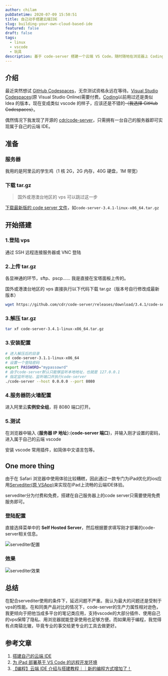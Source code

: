 ```yaml
---
author: chilam
pubDatetime: 2020-07-09 15:50:51
title: 自己动手搭建云端IDE
slug: building-your-own-cloud-based-ide
featured: false
draft: false
tags:
  - linux
  - vscode
  - 玩具
description: 基于 code-server 搭建一个云端 VS Code，随时随地在浏览器上 Coding
---
```


## 介绍

最近突然想试 [GitHub Codespaces](https://github.com/features/codespaces)，无奈测试资格永远在等待。[Visual Studio Codespaces](https://visualstudio.microsoft.com/zh-hans/services/visual-studio-codespaces/)(原 Visual Studio Online)需要付费。[Coding](https://coding.net/products/cloudstudio)以前用过还是类似 Idea 的版本，现在变成类似 vscode 的样子，应该还是不错的~~（我选择 GitHub Codespaces）~~。

偶然情况下我发现了开源的 [cdr/code-server](https://github.com/cdr/code-server)，只需拥有一台自己的服务器即可实现属于自己的云端 IDE。

## 准备

### 服务器

我用的是阿里云的学生鸡（1 核 2G，2G 内存，40G 硬盘，1M 带宽）

### 下载 tar.gz

> 国外或港澳台地区的 vps 可以跳过这一步

[下载最新版的 code server 文件](https://github.com/cdr/code-server/releases)，如`code-server-3.4.1-linux-x86_64.tar.gz`

## 开始搭建

### 1.登陆 vps

通过 SSH 远程连接服务器或 VNC 登陆

### 2.上传 tar.gz

各显神通的环节，sftp、pscp…… 我是直接在宝塔面板上传的。

国外或港澳台地区的 vps 直接执行以下代码下载 tar.gz（版本号自行修改成最新版本）

```bash
wget https://github.com/cdr/code-server/releases/download/3.4.1/code-server-3.4.1-linux-x86_64.tar.gz
```

### 3.解压 tar.gz

```bash
tar xf code-server-3.4.1-linux-x86_64.tar.gz
```

### 3.安装配置

```bash
# 进入解压后的目录
cd code-server-3.1.1-linux-x86_64
# 设置一个登陆密码
export PASSWORD="mypassowrd"
# 由于code-server默认只能够监听本地地址，也就是 127.0.0.1
# 指定监听地址、监听端口并执行code-server
./code-server --host 0.0.0.0 --port 8080
```

### 4.服务器防火墙配置

进入阿里云**实例安全组**，将 8080 端口打开。

### 5.测试

在浏览器中输入 {**服务器 IP 地址**}:{**code-server 端口**}，并输入刚才设置的密码，进入属于自己的云端 vscode

安装 vscode 常用插件，如简体中文语言包等。

## One more thing

由于在 Safari 浏览器中使用体验比较糟糕，因此通过一款专门为iPad优化的ios应用[Servediter(原 VSApp)](https://servediter.app/)来实现在iPad上流畅的云端IDE体验。

servediter分为付费和免费，搭建在自己服务器上的code server只需要使用免费服务即可。

### 登陆配置

直接选择菜单中的 **Self Hosted Server**，然后根据要求填写刚才部署的code-server相关信息。

![servediter配置](@assets/images/自己动手搭建云端IDE/servediter配置.jpg)

### 效果

![servediter效果](@assets/images/自己动手搭建云端IDE/servediter效果.jpg)

## 总结

在配合servediter使用的条件下，延迟问题不严重。我认为最大的问题还是受制于vps的性能。在和同类产品对比的情况下，code-server的生产力属性相对逊色，我更倾向于把他当成多平台的笔记类应用，支持vscode的大部分插件、使用自己的vps保障了隐私、用浏览器就能登录使用也足够方便。而如果用于编程，我觉得有点南辕北辙，毕竟专业的事交给更专业的工具去做更好。

## 参考文章

1. [搭建自己的云端 IDE](https://brief-rf.gitee.io/code-server/)
2. [为 iPad 部署基于 VS Code 的远程开发环境](https://sspai.com/post/60456)
3. [【编程】云端 IDE 介绍与搭建教程｜｜新的编程方式增加了！](https://www.bilibili.com/video/BV1Zz411i7rp/)
